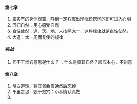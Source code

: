 #### 第七章
1. 把实有的身体观空，静到一定程度出现恍惚惚恍的即可进入心明
2. 回归自然：用心感受自然
3. 自性使然：道、天、地、人按照太一，这种规律就是自性使然，
4. 大道：太一周而复使的规律
##### 挑战
1. 互不干涉的意思是什么？
																																																																							1. 什么是顺其自然？顺应本心，不刻意
#### 第八章
1. 明白道理，将其领会贯通然后忘掉
2. 千里之堤，毁于蚁穴：小事情认真做
3. 